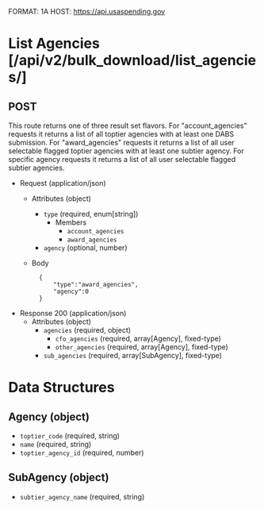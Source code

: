 FORMAT: 1A
HOST: https://api.usaspending.gov

# List Agencies [/api/v2/bulk_download/list_agencies/]

## POST

This route returns one of three result set flavors.  For "account_agencies" requests it returns a list
of all toptier agencies with at least one DABS submission.  For "award_agencies" requests it returns a
list of all user selectable flagged toptier agencies with at least one subtier agency.  For specific agency
requests it returns a list of all user selectable flagged subtier agencies.

+ Request (application/json)
    + Attributes (object)
        + `type` (required, enum[string])
            + Members
                + `account_agencies`
                + `award_agencies`
        + `agency` (optional, number)
    + Body 
    
        
            {
                "type":"award_agencies",
                "agency":0
            }

+ Response 200 (application/json)
    + Attributes (object)
        + `agencies` (required, object)
            + `cfo_agencies` (required, array[Agency], fixed-type)
            + `other_agencies` (required, array[Agency], fixed-type)
        + `sub_agencies` (required, array[SubAgency], fixed-type)

# Data Structures

## Agency (object)
+ `toptier_code` (required, string)
+ `name` (required, string)
+ `toptier_agency_id` (required, number)

## SubAgency (object)
+ `subtier_agency_name` (required, string)
